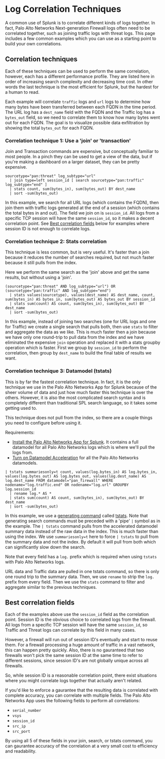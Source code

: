 # Log Correlation Techniques

A common use of Splunk is to correlate different kinds of logs together. In fact, Palo Alto Networks Next-generation Firewall logs often need to be correlated together, such as joining traffic logs with threat logs. This page includes a few common examples which you can use as a starting point to build your own correlations.

## Correlation techniques

Each of these techniques can be used to perform the same correlation, however, each has a different performance profile. They are listed here in order of increasing search complexity and decreasing time cost. In other words the last technique is the most efficient for Splunk, but the hardest for a human to read.

Each example will correlate `traffic` logs and `url` logs to determine how many bytes have been transferred between each FQDN in the time period. The URL log has a `dest_name` field with the FQDN and the Traffic log has a `bytes_out` field, so we need to correlate them to know how many bytes went out for each FQDN. The goal is to visualize possible data exfiltration by showing the total `bytes_out` for each FQDN.

### Correlation technique 1: Use a 'join' or 'transaction'

Join and Transaction commands are expensive, but conceptually familiar to most people. In a pinch they can be used to get a  view of the data, but if you're making a dashboard on a larger dataset, they can be pretty expensive.

```
sourcetype="pan:threat" log_subtype="url"
  | join type=left session_id [ search sourcetype="pan:traffic" log_subtype="end" ]
  | stats count, sum(bytes_in), sum(bytes_out) BY dest_name
  | sort -sum(bytes_out)
```

In this example, we search for all URL logs \(which contains the FQDN\), then join them with traffic logs generated at the end of a session \(which contains the total bytes in and out\). The field we join on is `session_id`. All logs from a specific TCP session will have the same `session_id`, so it makes a decent correlation point.  See [Best correlation fields](#best-correlation-fields) below for examples where session ID is not enough to correlate logs.

### Correlation technique 2: Stats correlation

This technique is less common, but is very useful. It's faster than a join because it reduces the number of searches required, but not much faster because it still pulls from the index.

Here we perform the same search as the 'join' above and get the same results, but without using a 'join'.

```
(sourcetype="pan:threat" AND log_subtype="url") OR (sourcetype="pan:traffic" AND log_subtype="end")
  | stats values(sourcetype), values(dest_name) AS dest_name, count, sum(bytes_in) AS bytes_in, sum(bytes_out) AS bytes_out BY session_id
  | stats sum(count) AS count, sum(bytes_in), sum(bytes_out) BY dest_name
  | sort -sum(bytes_out)
```

In this example, instead of joining two searches \(one for URL logs and one for Traffic\) we create a single search that pulls both, then use `stats` to filter and aggregate the data as we like.  This is much faster then a join because we have only one round-trip to pull data from the index and we have eliminated the expensive `join` operation and replaced it with a stats groupby operation which is faster. First we group by `session_id` to perform the correlation, then group by `dest_name` to build the final table of results we want.

### Correlation technique 3: Datamodel \(tstats\)

This is by far the fastest correlation technique. In fact, it is the only technique we use in the Palo Alto Networks App for Splunk because of the sheer volume of data and just how much faster this technique is over the others. However, it is also the most complicated search syntax and is completely different than traditional SPL search language, so it takes some getting used to.

This technique does not pull from the index, so there are a couple things you need to configure before using it.

Requirements:

* [Install the Palo Alto Networks App for Splunk](/installation.md). It contains a full datamodel for all Palo Alto Networks logs which is where we'll pull the logs from.
* [Turn on Datamodel Acceleration](/installation.md#enable-datamodel-acceleration) for all the Palo Alto Networks datamodels.

```
| tstats summariesonly=t count, values(log.bytes_in) AS log.bytes_in, values(log.bytes_out) AS log.bytes_out, values(log.dest_name) AS log.dest_name FROM datamodel="pan_firewall" WHERE nodename="log.traffic.end" OR nodename="log.url" GROUPBY log.session_id
  | rename log.* AS *
  | stats sum(count) AS count, sum(bytes_in), sum(bytes_out) BY dest_name
  | sort -sum(bytes_out)
```

In this example, we use a [generating command](https://docs.splunk.com/Splexicon:Generatingcommand) called [tstats](https://docs.splunk.com/Documentation/Splunk/latest/SearchReference/Tstats). Note that generating search commands must be preceded with a 'pipe' `|` symbol as in the example. The `| tstats` command pulls from the accelerated datamodel summary data instead of the raw data in the index. This is much faster than using the index. We use `summariesonly=t` here to force `| tstats` to pull from the summary data and not the index. By default it will pull from both which can significantly slow down the search.

Note that every field has a `log.` prefix which is required when using `tstats` with Palo Alto Networks logs.

URL data and Traffic data are pulled in one tstats command, so there is only one round trip to the summary data. Then, we use `rename` to strip the `log.` prefix from every field. Then we use the `stats` command to filter and aggregate similar to the previous techniques.

## Best correlation fields

Each of the examples above use the `session_id` field as the correlation point. Session ID is the obvious choice to correlated logs from the firewall. All logs from a specific TCP session will have the same `session_id`, so Traffic and Threat logs can correlate by this field in many cases.

However, a firewall will run out of session ID's eventually and start to reuse them. For a firewall processing a huge amount of traffic in a vast network, this can happen pretty quickly. Also, there is no gauranteed that two firewalls won't pick the same session ID at the same time to refer to different sessions, since session ID's are not globally unique across all firewalls.

So, while session ID is a reasonable correlation point, there exist situations where you might correlate logs together that actually aren't related.

If you'd like to enforce a gaurantee that the resulting data is correlated with complete accuracy, you can correlate with multiple fields. The Palo Alto Networks App uses the following fields to perform all correlations:

* `serial_number`
* `vsys`
* `session_id`
* `src_ip`
* `src_port`

By using all 5 of these fields in your join, search, or tstats command, you can gaurantee accuracy of the correlation at a very small cost to efficiency and readability.

